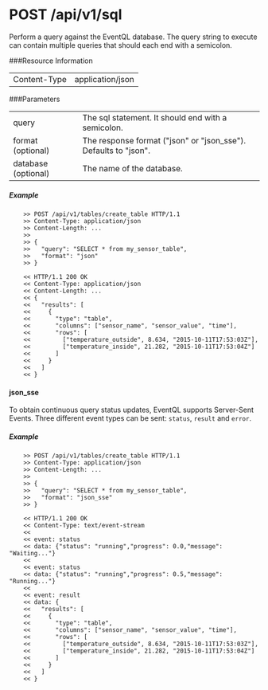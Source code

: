 POST /api/v1/sql
=======================

Perform a query against the EventQL database. The query string to execute can 
contain multiple queries that should each end with a semicolon.


###Resource Information
<table class='http_api'>
  <tr>
    <td>Content-Type</td>
    <td>application/json</td>
  </tr>
</table>

###Parameters
<table class='http_api'>
  <tr>
    <td>query</td>
    <td>The sql statement. It should end with a semicolon.</td>
  </tr>
  <tr>
    <td>format (optional)</td>
    <td>The response format ("json" or "json_sse"). Defaults to "json".</td>
  </tr>
  <tr>
    <td>database (optional)</td>
    <td>The name of the database.
  </tr>
</table>

##### Example

        >> POST /api/v1/tables/create_table HTTP/1.1
        >> Content-Type: application/json
        >> Content-Length: ...
        >>
        >> {
        >>   "query": "SELECT * from my_sensor_table",
        >>   "format": "json"
        >> }

        << HTTP/1.1 200 OK
        << Content-Type: application/json
        << Content-Length: ...
        << {
        <<   "results": [
        <<     {
        <<       "type": "table",
        <<       "columns": ["sensor_name", "sensor_value", "time"],
        <<       "rows": [
        <<         ["temperature_outside", 8.634, "2015-10-11T17:53:03Z"],
        <<         ["temperature_inside", 21.282, "2015-10-11T17:53:04Z"]
        <<       ]
        <<     }
        <<   ]
        << }


#### json_sse

To obtain continuous query status updates, EventQL supports Server-Sent Events.
Three different event types can be sent: `status`, `result` and `error`.

##### Example

        >> POST /api/v1/tables/create_table HTTP/1.1
        >> Content-Type: application/json
        >> Content-Length: ...
        >>
        >> {
        >>   "query": "SELECT * from my_sensor_table",
        >>   "format": "json_sse"
        >> }

        << HTTP/1.1 200 OK
        << Content-Type: text/event-stream
        <<
        << event: status
        << data: {"status": "running","progress": 0.0,"message": "Waiting..."}
        <<
        << event: status
        << data: {"status": "running","progress": 0.5,"message": "Running..."}
        <<
        << event: result
        << data: {
        <<   "results": [
        <<     {
        <<       "type": "table",
        <<       "columns": ["sensor_name", "sensor_value", "time"],
        <<       "rows": [
        <<         ["temperature_outside", 8.634, "2015-10-11T17:53:03Z"],
        <<         ["temperature_inside", 21.282, "2015-10-11T17:53:04Z"]
        <<       ]
        <<     }
        <<   ]
        << }

